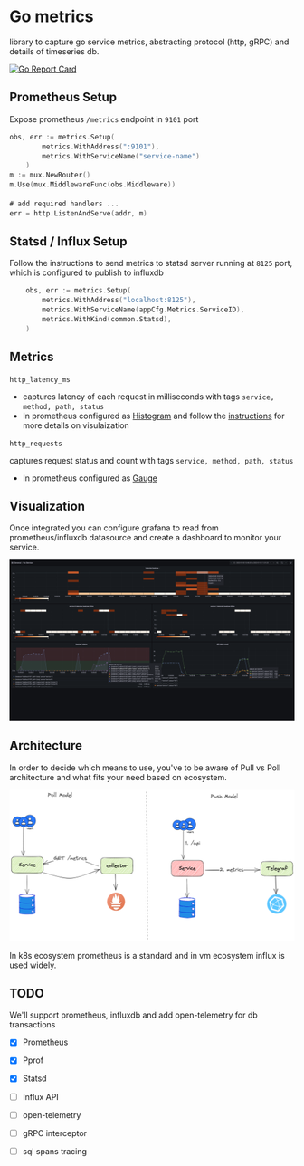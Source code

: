 # Go metrics

library to capture go service metrics, abstracting protocol (http, gRPC) and details of timeseries db.

[![Go Report Card](https://goreportcard.com/badge/github.com/scalescape/go-metrics)](https://goreportcard.com/report/github.com/scalescape/go-metrics)

## Prometheus Setup

Expose prometheus `/metrics` endpoint in `9101` port

```go
obs, err := metrics.Setup(
	    metrics.WithAddress(":9101"),
        metrics.WithServiceName("service-name")
    )
m := mux.NewRouter()
m.Use(mux.MiddlewareFunc(obs.Middleware))

# add required handlers ... 
err = http.ListenAndServe(addr, m)
```

## Statsd / Influx Setup

Follow the instructions to send metrics to statsd server running at `8125` port, which is configured to publish to influxdb

```go
	obs, err := metrics.Setup(
		metrics.WithAddress("localhost:8125"),
		metrics.WithServiceName(appCfg.Metrics.ServiceID),
		metrics.WithKind(common.Statsd),
	)
```

## **Metrics**
`http_latency_ms`
- captures latency of each request in milliseconds with tags `service, method, path, status`
- In prometheus configured as [Histogram](https://prometheus.io/docs/concepts/metric_types/#histogram) and follow the [instructions](https://prometheus.io/docs/practices/histograms/) for more details on visulaization 

`http_requests`

captures request status and count with tags `service, method, path, status`
- In prometheus configured as [Gauge](https://prometheus.io/docs/concepts/metric_types/#gauge)

## Visualization

Once integrated you can configure grafana to read from prometheus/influxdb datasource and create a dashboard to monitor your service.

![service dashboard](./assets/service_dashboard.png)
## Architecture 

In order to decide which means to use, you've to be aware of Pull vs Poll architecture and what fits your need based on ecosystem.

![pull vs poll](./assets/pull_vs_poll_metrics.png)


In k8s ecosystem prometheus is a standard and in vm ecosystem influx is used widely.


## TODO

We'll support prometheus, influxdb and add open-telemetry for db transactions

- [x] Prometheus
- [x] Pprof
- [x] Statsd
- [ ] Influx API
- [ ] open-telemetry
- [ ] gRPC interceptor
- [ ] sql spans tracing

